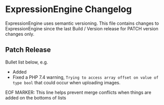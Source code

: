 # ExpressionEngine Changelog

ExpressionEngine uses semantic versioning. This file contains changes to ExpressionEngine since the last Build / Version release for PATCH version changes only.

## Patch Release

Bullet list below, e.g.
- Added <new feature>
- Fixed a PHP 7.4 warning, `Trying to access array offset on value of type bool` that could occur when uploading images.


EOF MARKER: This line helps prevent merge conflicts when things are
added on the bottoms of lists
